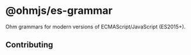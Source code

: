 # @ohmjs/es-grammar

Ohm grammars for modern versions of ECMAScript/JavaScript (ES2015+).

## Contributing
